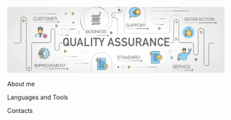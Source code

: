 ![Header](https://github.com/sanchizes/sanchizes/blob/main/assets/Blog_QA-1440x438.png)

About me

Languages and Tools

Contacts